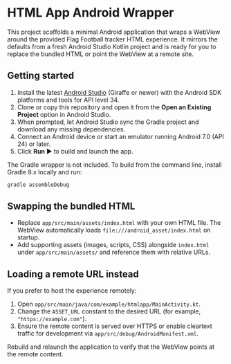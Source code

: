 # HTML App Android Wrapper

This project scaffolds a minimal Android application that wraps a WebView around the provided Flag Football tracker HTML experience. It mirrors the defaults from a fresh Android Studio Kotlin project and is ready for you to replace the bundled HTML or point the WebView at a remote site.

## Getting started

1. Install the latest [Android Studio](https://developer.android.com/studio) (Giraffe or newer) with the Android SDK platforms and tools for API level 34.
2. Clone or copy this repository and open it from the **Open an Existing Project** option in Android Studio.
3. When prompted, let Android Studio sync the Gradle project and download any missing dependencies.
4. Connect an Android device or start an emulator running Android 7.0 (API 24) or later.
5. Click **Run ▶** to build and launch the app.

The Gradle wrapper is not included. To build from the command line, install Gradle 8.x locally and run:

```bash
gradle assembleDebug
```

## Swapping the bundled HTML

* Replace `app/src/main/assets/index.html` with your own HTML file. The WebView automatically loads `file:///android_asset/index.html` on startup.
* Add supporting assets (images, scripts, CSS) alongside `index.html` under `app/src/main/assets/` and reference them with relative URLs.

## Loading a remote URL instead

If you prefer to host the experience remotely:

1. Open `app/src/main/java/com/example/htmlapp/MainActivity.kt`.
2. Change the `ASSET_URL` constant to the desired URL (for example, `"https://example.com"`).
3. Ensure the remote content is served over HTTPS or enable cleartext traffic for development via `app/src/debug/AndroidManifest.xml`.

Rebuild and relaunch the application to verify that the WebView points at the remote content.
